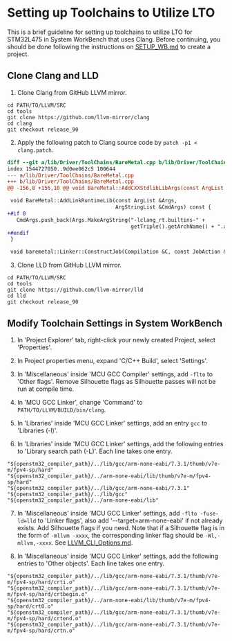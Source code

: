 # Setting up Toolchains to Utilize LTO

This is a brief guideline for setting up toolchains to utilize LTO for STM32L475 in System WorkBench that uses Clang.
Before continuing, you should be done following the instructions on [SETUP_WB.md](SETUP_WB.md) to create a project.

## Clone Clang and LLD

1. Clone Clang from GitHub LLVM mirror.
```shell
cd PATH/TO/LLVM/SRC
cd tools
git clone https://github.com/llvm-mirror/clang
cd clang
git checkout release_90
```

2.  Apply the following patch to Clang source code by `patch -p1 < clang.patch`.
```diff
diff --git a/lib/Driver/ToolChains/BareMetal.cpp b/lib/Driver/ToolChains/BareMetal.cpp
index 1544727050..9d0ee062c5 100644
--- a/lib/Driver/ToolChains/BareMetal.cpp
+++ b/lib/Driver/ToolChains/BareMetal.cpp
@@ -156,8 +156,10 @@ void BareMetal::AddCXXStdlibLibArgs(const ArgList &Args,

 void BareMetal::AddLinkRuntimeLib(const ArgList &Args,
                                   ArgStringList &CmdArgs) const {
+#if 0
   CmdArgs.push_back(Args.MakeArgString("-lclang_rt.builtins-" +
                                        getTriple().getArchName() + ".a"));
+#endif
 }

 void baremetal::Linker::ConstructJob(Compilation &C, const JobAction &JA,
```

3. Clone LLD from GitHub LLVM mirror.
```shell
cd PATH/TO/LLVM/SRC
cd tools
git clone https://github.com/llvm-mirror/lld
cd lld
git checkout release_90
```

## Modify Toolchain Settings in System WorkBench

1. In 'Project Explorer' tab, right-click your newly created Project, select 'Properties'.

2. In Project properties menu, expand 'C/C++ Build', select 'Settings'.

3. In 'Miscellaneous' inside 'MCU GCC Compiler' settings, add `-flto` to 'Other flags'.
   Remove Silhouette flags as Silhouette passes will not be run at compile time.

4. In 'MCU GCC Linker', change 'Command' to `PATH/TO/LLVM/BUILD/bin/clang`.

5. In 'Libraries' inside 'MCU GCC Linker' settings, add an entry `gcc` to 'Libraries (-l)'.

6. In 'Libraries' inside 'MCU GCC Linker' settings, add the following entries to 'Library search path (-L)'.
   Each line takes one entry.
```
"${openstm32_compiler_path}/../lib/gcc/arm-none-eabi/7.3.1/thumb/v7e-m/fpv4-sp/hard"
"${openstm32_compiler_path}/../arm-none-eabi/lib/thumb/v7e-m/fpv4-sp/hard"
"${openstm32_compiler_path}/../lib/gcc/arm-none-eabi/7.3.1"
"${openstm32_compiler_path}/../lib/gcc"
"${openstm32_compiler_path}/../arm-none-eabi/lib"
```

7. In 'Miscellaneous' inside 'MCU GCC Linker' settings, add `-flto -fuse-ld=lld` to 'Linker flags', also add '--target=arm-none-eabi' if not already exists.
   Add Silhouette flags if you need.  Note that if a Silhouette flag is in the form of `-mllvm -xxxx`,
   the corresponding linker flag should be `-Wl,-mllvm,-xxxx`.
   See [LLVM_CLI_Options.md](LLVM_CLI_Options.md).

8. In 'Miscellaneous' inside 'MCU GCC Linker' settings, add the following entries to 'Other objects'.
   Each line takes one entry.
```
"${openstm32_compiler_path}/../lib/gcc/arm-none-eabi/7.3.1/thumb/v7e-m/fpv4-sp/hard/crti.o"
"${openstm32_compiler_path}/../lib/gcc/arm-none-eabi/7.3.1/thumb/v7e-m/fpv4-sp/hard/crtbegin.o"
"${openstm32_compiler_path}/../arm-none-eabi/lib/thumb/v7e-m/fpv4-sp/hard/crt0.o"
"${openstm32_compiler_path}/../lib/gcc/arm-none-eabi/7.3.1/thumb/v7e-m/fpv4-sp/hard/crtend.o"
"${openstm32_compiler_path}/../lib/gcc/arm-none-eabi/7.3.1/thumb/v7e-m/fpv4-sp/hard/crtn.o"
```
